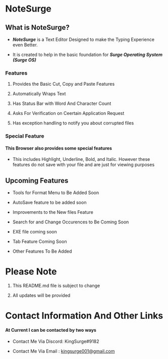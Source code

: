 # NoteSurge

## What is NoteSurge?

- ***NoteSurge*** is a Text Editor Designed to make the Typing Experience even Better. 

- It is created to help in the basic foundation for ***Surge Operating System (Surge OS)***

### Features

1. Provides the Basic Cut, Copy and Paste Features

2. Automatically Wraps Text

3. Has Status Bar with Word And Character Count

4. Asks For Verification on Ceertain Application Request

5. Has exception handling to notify you about corrupted files

### Special Feature

#### This Browser also provides some special features

* This includes Highlight, Underline, Bold, and Italic. However these features do not save with your file and are just for viewing purposes

## Upcoming Features
* Tools for Format Menu to Be Added Soon

* AutoSave feature to be added soon

* Improvements to the New files Feature

* Search for and Change Occurences to Be Coming Soon

* EXE file coming soon

* Tab Feature Coming Soon

* Other Features To Be Added


# Please Note

1. This README.md file is subject to change

2. All updates will be provided


# Contact Information And Other Links

#### At Current I can be contacted by two ways

* Contact Me Via Discord: KingSurge#9182

* Contact Me Via Email : kingsurge001@gmail.com


